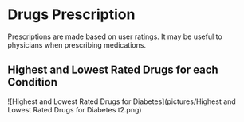 # Drugs Prescription
Prescriptions are made based on user ratings. It may be useful to physicians when prescribing medications.

## Highest and Lowest Rated Drugs for each Condition

![Highest and Lowest Rated Drugs for Diabetes](pictures/Highest and Lowest Rated Drugs for Diabetes t2.png)
